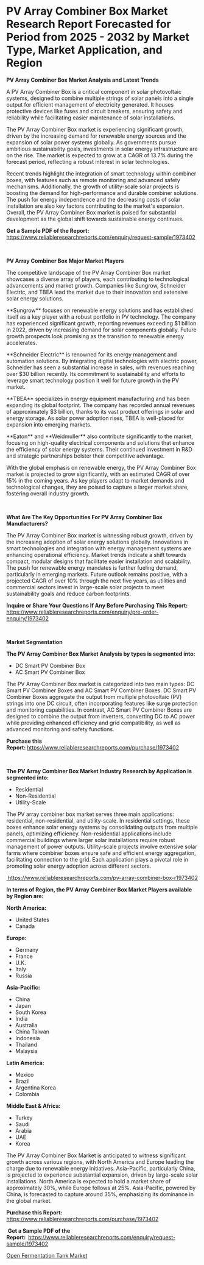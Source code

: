<p><h1>PV Array Combiner Box Market Research Report Forecasted for Period from 2025 -  2032 by Market Type, Market Application, and Region</h1></p><p><strong>PV Array Combiner Box Market Analysis and Latest Trends</strong></p>
<p><p>A PV Array Combiner Box is a critical component in solar photovoltaic systems, designed to combine multiple strings of solar panels into a single output for efficient management of electricity generated. It houses protective devices like fuses and circuit breakers, ensuring safety and reliability while facilitating easier maintenance of solar installations.</p><p>The PV Array Combiner Box market is experiencing significant growth, driven by the increasing demand for renewable energy sources and the expansion of solar power systems globally. As governments pursue ambitious sustainability goals, investments in solar energy infrastructure are on the rise. The market is expected to grow at a CAGR of 13.7% during the forecast period, reflecting a robust interest in solar technologies.</p><p>Recent trends highlight the integration of smart technology within combiner boxes, with features such as remote monitoring and advanced safety mechanisms. Additionally, the growth of utility-scale solar projects is boosting the demand for high-performance and durable combiner solutions. The push for energy independence and the decreasing costs of solar installation are also key factors contributing to the market's expansion. Overall, the PV Array Combiner Box market is poised for substantial development as the global shift towards sustainable energy continues.</p></p>
<p><strong>Get a Sample PDF of the Report:&nbsp;</strong> <a href="https://www.reliableresearchreports.com/enquiry/request-sample/1973402?utm_campaign=2788&utm_medium=2&utm_source=Github&utm_content=ia&utm_term=11042025&utm_id=pv-array-combiner-box">https://www.reliableresearchreports.com/enquiry/request-sample/1973402</a></p>
<p>&nbsp;</p>
<p><strong>PV Array Combiner Box Major Market Players</strong></p>
<p><p>The competitive landscape of the PV Array Combiner Box market showcases a diverse array of players, each contributing to technological advancements and market growth. Companies like Sungrow, Schneider Electric, and TBEA lead the market due to their innovation and extensive solar energy solutions.</p><p>**Sungrow** focuses on renewable energy solutions and has established itself as a key player with a robust portfolio in PV technology. The company has experienced significant growth, reporting revenues exceeding $1 billion in 2022, driven by increasing demand for solar components globally. Future growth prospects look promising as the transition to renewable energy accelerates.</p><p>**Schneider Electric** is renowned for its energy management and automation solutions. By integrating digital technologies with electric power, Schneider has seen a substantial increase in sales, with revenues reaching over $30 billion recently. Its commitment to sustainability and efforts to leverage smart technology position it well for future growth in the PV market.</p><p>**TBEA** specializes in energy equipment manufacturing and has been expanding its global footprint. The company has recorded annual revenues of approximately $3 billion, thanks to its vast product offerings in solar and energy storage. As solar power adoption rises, TBEA is well-placed for expansion into emerging markets.</p><p>**Eaton** and **Weidmuller** also contribute significantly to the market, focusing on high-quality electrical components and solutions that enhance the efficiency of solar energy systems. Their continued investment in R&D and strategic partnerships bolster their competitive advantage.</p><p>With the global emphasis on renewable energy, the PV Array Combiner Box market is projected to grow significantly, with an estimated CAGR of over 15% in the coming years. As key players adapt to market demands and technological changes, they are poised to capture a larger market share, fostering overall industry growth.</p></p>
<p>&nbsp;</p>
<p><strong>What Are The Key Opportunities For PV Array Combiner Box Manufacturers?</strong></p>
<p><p>The PV Array Combiner Box market is witnessing robust growth, driven by the increasing adoption of solar energy solutions globally. Innovations in smart technologies and integration with energy management systems are enhancing operational efficiency. Market trends indicate a shift towards compact, modular designs that facilitate easier installation and scalability. The push for renewable energy mandates is further fueling demand, particularly in emerging markets. Future outlook remains positive, with a projected CAGR of over 10% through the next five years, as utilities and commercial sectors invest in large-scale solar projects to meet sustainability goals and reduce carbon footprints.</p></p>
<p><strong>Inquire or Share Your Questions If Any Before Purchasing This Report:</strong> <a href="https://www.reliableresearchreports.com/enquiry/pre-order-enquiry/1973402?utm_campaign=2788&utm_medium=2&utm_source=Github&utm_content=ia&utm_term=11042025&utm_id=pv-array-combiner-box">https://www.reliableresearchreports.com/enquiry/pre-order-enquiry/1973402</a></p>
<p>&nbsp;</p>
<p><strong>Market Segmentation</strong></p>
<p><strong>The PV Array Combiner Box Market Analysis by types is segmented into:</strong></p>
<p><ul><li>DC Smart PV Combiner Box</li><li>AC Smart PV Combiner Box</li></ul></p>
<p><p>The PV Array Combiner Box market is categorized into two main types: DC Smart PV Combiner Boxes and AC Smart PV Combiner Boxes. DC Smart PV Combiner Boxes aggregate the output from multiple photovoltaic (PV) strings into one DC circuit, often incorporating features like surge protection and monitoring capabilities. In contrast, AC Smart PV Combiner Boxes are designed to combine the output from inverters, converting DC to AC power while providing enhanced efficiency and grid compatibility, as well as advanced monitoring and safety functions.</p></p>
<p><strong>Purchase this Report:&nbsp;</strong><a href="https://www.reliableresearchreports.com/purchase/1973402?utm_campaign=2788&utm_medium=2&utm_source=Github&utm_content=ia&utm_term=11042025&utm_id=pv-array-combiner-box">https://www.reliableresearchreports.com/purchase/1973402</a></p>
<p>&nbsp;</p>
<p><strong>The PV Array Combiner Box Market Industry Research by Application is segmented into:</strong></p>
<p><ul><li>Residential</li><li>Non-Residential</li><li>Utility-Scale</li></ul></p>
<p><p>The PV array combiner box market serves three main applications: residential, non-residential, and utility-scale. In residential settings, these boxes enhance solar energy systems by consolidating outputs from multiple panels, optimizing efficiency. Non-residential applications include commercial buildings where larger solar installations require robust management of power outputs. Utility-scale projects involve extensive solar farms where combiner boxes ensure safe and efficient energy aggregation, facilitating connection to the grid. Each application plays a pivotal role in promoting solar energy adoption across different sectors.</p></p>
<p><a href="https://www.reliableresearchreports.com/pv-array-combiner-box-r1973402?utm_campaign=2788&utm_medium=2&utm_source=Github&utm_content=ia&utm_term=11042025&utm_id=pv-array-combiner-box">&nbsp;https://www.reliableresearchreports.com/pv-array-combiner-box-r1973402</a></p>
<p><strong>In terms of Region, the PV Array Combiner Box Market Players available by Region are:</strong></p>
<p>
    <p> <strong> North America: </strong>
        <ul>
            <li>United States</li>
            <li>Canada</li>
        </ul>
        </p> 
    <p> <strong> Europe: </strong>
        <ul>
            <li>Germany</li>
            <li>France</li>
            <li>U.K.</li>
            <li>Italy</li>
            <li>Russia</li>
        </ul>
        </p> 
    <p> <strong> Asia-Pacific: </strong>
        <ul>
            <li>China</li>
            <li>Japan</li>
            <li>South Korea</li>
            <li>India</li>
            <li>Australia</li>
            <li>China Taiwan</li>
            <li>Indonesia</li>
            <li>Thailand</li>
            <li>Malaysia</li>
        </ul>
        </p> 
    <p> <strong> Latin America: </strong>
        <ul>
            <li>Mexico</li>
            <li>Brazil</li>
            <li>Argentina Korea</li>
            <li>Colombia</li>
        </ul>
        </p> 
    <p> <strong> Middle East & Africa: </strong>
        <ul>
            <li>Turkey</li>
            <li>Saudi</li>
            <li>Arabia</li>
            <li>UAE</li>
            <li>Korea</li>
        </ul>
    </p>
    </p>
<p><p>The PV Array Combiner Box Market is anticipated to witness significant growth across various regions, with North America and Europe leading the charge due to renewable energy initiatives. Asia-Pacific, particularly China, is projected to experience substantial expansion, driven by large-scale solar installations. North America is expected to hold a market share of approximately 30%, while Europe follows at 25%. Asia-Pacific, powered by China, is forecasted to capture around 35%, emphasizing its dominance in the global market.</p></p>
<p><strong>Purchase this Report: </strong><a href="https://www.reliableresearchreports.com/purchase/1973402?utm_campaign=2788&utm_medium=2&utm_source=Github&utm_content=ia&utm_term=11042025&utm_id=pv-array-combiner-box">https://www.reliableresearchreports.com/purchase/1973402</a></p>
<p>&nbsp;<strong>Get a Sample PDF of the Report:&nbsp;&nbsp;</strong><a href="https://www.reliableresearchreports.com/enquiry/request-sample/1973402?utm_campaign=2788&utm_medium=2&utm_source=Github&utm_content=ia&utm_term=11042025&utm_id=pv-array-combiner-box">https://www.reliableresearchreports.com/enquiry/request-sample/1973402</a></p>
<p><strong></strong></p>
<p><p><a href="https://github.com/ovtkosle/Market-Research-Report-List-1/blob/main/open-fermentation-tank-market.md?utm_campaign=2788&utm_medium=2&utm_source=Github&utm_content=ia&utm_term=11042025&utm_id=pv-array-combiner-box">Open Fermentation Tank Market</a></p></p>